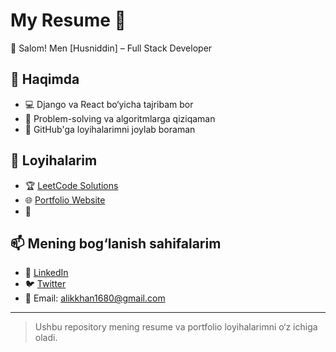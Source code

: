 # My Resume 🌟

👋 Salom! Men [Husniddin] – Full Stack Developer

## 📌 Haqimda
- 💻 Django va React bo‘yicha tajribam bor
- 🎯 Problem-solving va algoritmlarga qiziqaman
- 🚀 GitHub'ga loyihalarimni joylab boraman

## 📂 Loyihalarim
- 🏆 [LeetCode Solutions](https://github.com/alikkhan1680/Leetcode_Problems)  
- 🌐 [Portfolio Website](https://alikkhan1680.github.io/Resume/)
- 📡 

## 📫 Mening bog‘lanish sahifalarim
- 🔗 [LinkedIn](www.linkedin.com/in/husniddin-mirzayev-312903237)
- 🐦 [Twitter](https://twitter.com/Husniddin)
- 📧 Email: alikkhan1680@gmail.com

---
> Ushbu repository mening resume va portfolio loyihalarimni o‘z ichiga oladi.
